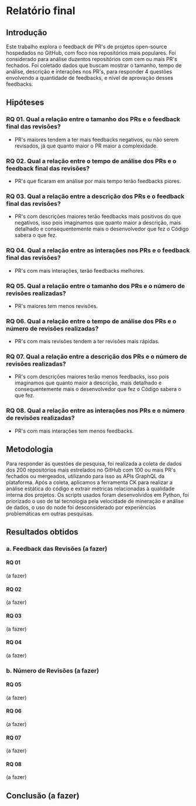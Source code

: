 # Relatório final
## Introdução
Este trabalho explora o feedback de PR's de projetos open-source hospedados no GitHub, com foco nos repositórios mais populares. Foi considerado para análise duzentos repositórios com cem ou mais PR's fechados. Foi coletado dados que buscam mostrar o tamanho, tempo de análise, descrição e interações nos PR's, para responder 4 questões envolvendo a quantidade de feedbacks, e nível de aprovação desses feedbacks.

## Hipóteses
### RQ 01. Qual a relação entre o tamanho dos PRs e o feedback final das revisões?
 - PR's maiores tendem a ter mais feedbacks negativos, ou não serem revisados, já que quanto maior o PR maior a complexidade.

### RQ 02. Qual a relação entre o tempo de análise dos PRs e o feedback final das revisões?
 - PR's que ficaram em análise por mais tempo terão feedbacks piores.

### RQ 03. Qual a relação entre a descrição dos PRs e o feedback final das revisões?
 - PR's com descrições maiores terão feedbacks mais positivos do que negativos, isso pois imaginamos que quanto maior a descrição, mais detalhado e consequentemente mais o desenvolvedor que fez o Código sabera o que fez.

### RQ 04. Qual a relação entre as interações nos PRs e o feedback final das revisões?
 - PR's com mais interações, terão feedbacks melhores.

### RQ 05. Qual a relação entre o tamanho dos PRs e o número de revisões realizadas?
 - PR's maiores tem menos revisões.

### RQ 06. Qual a relação entre o tempo de análise dos PRs e o número de revisões realizadas?
 - PR's com mais revisões tendem a ter revisões mais rápidas.

### RQ 07. Qual a relação entre a descrição dos PRs e o número de revisões realizadas?
 - PR's com descrições maiores terão menos feedbacks, isso pois imaginamos que quanto maior a descrição, mais detalhado e consequentemente mais o desenvolvedor que fez o Código sabera o que fez.

### RQ 08. Qual a relação entre as interações nos PRs e o número de revisões realizadas?
 - PR's com mais interações tem menos feedbacks.

## Metodologia
Para responder às questões de pesquisa, foi realizada a coleta de dados dos 200 repositórios mais estrelados no GitHub com 100 ou mais PR's fechados ou mergeados, utilizando para isso as APIs GraphQL da plataforma. Após a coleta, aplicamos a ferramenta CK para realizar a análise estática do código e extrair métricas relacionadas à qualidade interna dos projetos. Os scripts usados foram desenvolvidos em Python, foi priorizado o uso de tal tecnologia pela velocidade de mineração e análise de dados, o uso do node foi desconsiderado por experiências problemáticas em outras pesquisas.

## Resultados obtidos
### a. Feedback das Revisões (a fazer)
#### RQ 01
(a fazer)
#### RQ 02
(a fazer)
#### RQ 03
(a fazer)
#### RQ 04
(a fazer)
### b. Número de Revisões (a fazer)
#### RQ 05
(a fazer)
#### RQ 06
(a fazer)
#### RQ 07
(a fazer)
#### RQ 08
(a fazer)

## Conclusão (a fazer)
